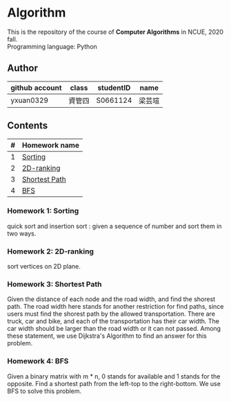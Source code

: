 # Algorithm
This is the repository of the course of **Computer Algorithms** in NCUE, 2020 fall. <br>
Programming language: Python
<br>

## Author
| github account | class | studentID | name    |
|----------------|-------|-----------|---------|
|   yxuan0329    | 資管四| S0661124  | 梁芸瑄   |


## Contents
|  #   | Homework name |
|------|---------------|
| 1    | [Sorting](https://github.com/yxuan0329/algorithm/blob/main/README.md#homework-1-sorting)       |
| 2    | [2D-ranking](https://github.com/yxuan0329/algorithm/blob/main/README.md#homework-2-2D-ranking)    |
| 3    | [Shortest Path](https://github.com/yxuan0329/algorithm/blob/main/README.md#homework-3-Shortest-Path) |
| 4    | [BFS](https://github.com/yxuan0329/algorithm/blob/main/README.md#homework-4-BFS)           |



### Homework 1: Sorting
quick sort and insertion sort : given a sequence of number and sort them in two ways. 

### Homework 2: 2D-ranking
sort vertices on 2D plane.

### Homework 3: Shortest Path
Given the distance of each node and the road width, and find the shorest path.
The road width here stands for another restriction for find paths, since users must find the shorest path by the allowed transportation.
There are truck, car and bike, and each of the transportation has their car width. The car width should be larger than the road width or it can not passed.
Among these statement, we use Dijkstra's Algorithm to find an answer for this problem.

### Homework 4: BFS
Given a binary matrix with m * n, 0 stands for available and 1 stands for the opposite. Find a shortest path from the left-top to the right-bottom.
We use BFS to solve this problem.
